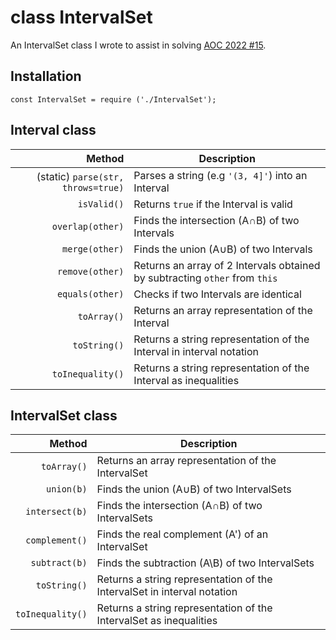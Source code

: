 # __class IntervalSet__
An IntervalSet class I wrote to assist in solving [AOC 2022 #15](https://adventofcode.com/2022/day/15).

## Installation
`const IntervalSet = require ('./IntervalSet');`

## Interval class

| Method | Description |
| -----: | ----------- |
| (static) `parse(str, throws=true)` | Parses a string (e.g `'(3, 4]'`) into an Interval |
| `isValid()` | Returns `true` if the Interval is valid |
| `overlap(other)` | Finds the intersection (A∩B) of two Intervals |
| `merge(other)` | Finds the union (A∪B) of two Intervals |
| `remove(other)` | Returns an array of 2 Intervals obtained by subtracting `other` from `this` |
| `equals(other)` | Checks if two Intervals are identical |
| `toArray()` | Returns an array representation of the Interval |
| `toString()` | Returns a string representation of the Interval in interval notation |
| `toInequality()` | Returns a string representation of the Interval as inequalities |

## IntervalSet class

| Method | Description |
| -----: | ----------- |
| `toArray()` | Returns an array representation of the IntervalSet |
| `union(b)` | Finds the union (A∪B) of two IntervalSets |
| `intersect(b)` | Finds the intersection (A∩B) of two IntervalSets |
| `complement()` | Finds the real complement (A') of an IntervalSet |
| `subtract(b)` | Finds the subtraction (A\B) of two IntervalSets |
| `toString()` | Returns a string representation of the IntervalSet in interval notation |
| `toInequality()` | Returns a string representation of the IntervalSet as inequalities |
